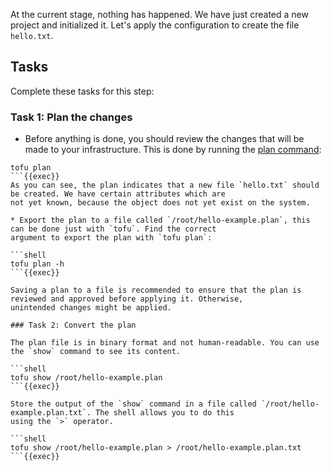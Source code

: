 At the current stage, nothing has happened. We have just created a new project and initialized it. Let's apply the
configuration to create the file `hello.txt`.

## Tasks

Complete these tasks for this step:

### Task 1: Plan the changes

* Before anything is done, you should review the changes that will be made to your infrastructure. This is done by 
running the [plan command](https://opentofu.org/docs/cli/commands/plan):
```shell
tofu plan
```{{exec}}
As you can see, the plan indicates that a new file `hello.txt` should be created. We have certain attributes which are
not yet known, because the object does not yet exist on the system.

* Export the plan to a file called `/root/hello-example.plan`, this can be done just with `tofu`. Find the correct
argument to export the plan with `tofu plan`:

```shell
tofu plan -h
```{{exec}}

Saving a plan to a file is recommended to ensure that the plan is reviewed and approved before applying it. Otherwise,
unintended changes might be applied.

### Task 2: Convert the plan

The plan file is in binary format and not human-readable. You can use the `show` command to see its content.

```shell
tofu show /root/hello-example.plan
```{{exec}}

Store the output of the `show` command in a file called `/root/hello-example.plan.txt`. The shell allows you to do this
using the `>` operator.

```shell
tofu show /root/hello-example.plan > /root/hello-example.plan.txt
```{{exec}}

